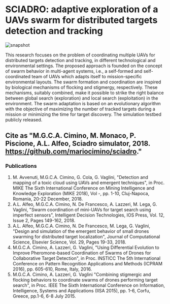 # SCIADRO: adaptive exploration of a UAVs swarm for distributed targets detection and tracking

![snapshot](https://github.com/mlpi-unipi/drones-swarm/blob/master/snapshot.jpg)

This research focuses on the problem of coordinating multiple UAVs for distributed targets detection and tracking, in different technological and environmental settings. The proposed approach is founded on the concept of swarm behavior in multi-agent systems, i.e., a self-formed and self-coordinated team of UAVs which adapts itself to mission-specific environmental layouts. The swarm formation and coordination are inspired by biological mechanisms of flocking and stigmergy, respectively. These mechanisms, suitably combined, make it possible to strike the right balance between global search (exploration) and local search (exploitation) in the environment. The swarm adaptation is based on an evolutionary algorithm with the objective of maximizing the number of tracked targets during a mission or minimizing the time for target discovery. The simulation testbed publicly released.

## Cite as "M.G.C.A. Cimino, M. Monaco, P. Piscione, A.L. Alfeo, Sciadro simulator, 2018. https://github.com/mariocimino/sciadro."

### Publications
1. M. Avvenuti, M.G.C.A. Cimino, G. Cola, G. Vaglini, "Detection and mapping of a toxic cloud using UAVs and emergent techniques", in Proc. MIKE The Sixth International Conference on Mining Intelligence and Knowledge Exploration (MIKE 2018), Vol -, pp. 1-10, Cluj-Napoca, Romania, 20-22 December, 2018.
2. A.L. Alfeo, M.G.C.A. Cimino, N. De Francesco, A. Lazzeri, M. Lega, G. Vaglini, "Swarm coordination of mini-UAVs for target search using imperfect sensors", Intelligent Decision Technologies, IOS Press, Vol. 12, Issue 2, Pages 149-162, 2018.
3. A.L. Alfeo, M.G.C.A. Cimino, N. De Francesco, M. Lega, G. Vaglini, "Design and simulation of the emergent behavior of small drones swarming for distributed target localization", Journal of Computational Science, Elsevier Science, Vol. 29, Pages 19-33, 2018.
4. M.G.C.A. Cimino, A. Lazzeri, G. Vaglini, "Using Differential Evolution to Improve Pheromone-based Coordination of Swarms of Drones for Collaborative Target Detection", in Proc. INSTICC The 5th International Conference on Pattern Recognition Applications and Methods (ICPRAM 2016), pp. 605-610, Rome, Italy, 2016.
5. M.G.C.A. Cimino, A. Lazzeri, G. Vaglini "Combining stigmergic and flocking behaviors to coordinate swarms of drones performing target search", in Proc. IEEE The Sixth International Conference on Information, Intelligence, Systems and Applications (IISA 2015), pp. 1-6, Corfu, Greece, pp.1-6, 6-8 July 2015.
